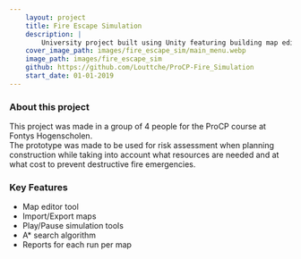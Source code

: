```yaml
---
    layout: project
    title: Fire Escape Simulation
    description: |
        University project built using Unity featuring building map editting, fire emergency planning, simulation controls, and risk assessment reports
    cover_image_path: images/fire_escape_sim/main_menu.webp
    image_path: images/fire_escape_sim
    github: https://github.com/Louttche/ProCP-Fire_Simulation
    start_date: 01-01-2019
---
```


### About this project
This project was made in a group of 4 people for the ProCP course at Fontys Hogenscholen. <br>
The prototype was made to be used for risk assessment when planning construction while taking
into account what resources are needed and at what cost to prevent destructive fire emergencies.

### Key Features
- Map editor tool
- Import/Export maps
- Play/Pause simulation tools
- A* search algorithm
- Reports for each run per map